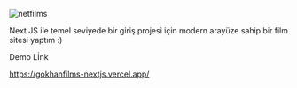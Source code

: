 
![netfilms](https://github.com/ekicigokhan/nextfilms-nextjs-basic/assets/113638555/79bc0032-df30-48dc-8da1-4b0c822fc788)

Next JS ile temel seviyede bir giriş projesi için modern arayüze sahip bir film sitesi yaptım :)

Demo Lİnk

https://gokhanfilms-nextjs.vercel.app/
